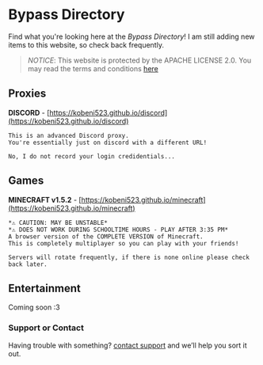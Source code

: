 # Bypass Directory

Find what you're looking here at the _Bypass Directory_!
I am still adding new items to this website, so check back frequently.


>*NOTICE*: This website is protected by the APACHE LICENSE 2.0. 
>You may read the terms and conditions [here](https://kobeni523.github.io/LICENSE.md)

## Proxies
**DISCORD** - [https://kobeni523.github.io/discord](https://kobeni523.github.io/discord)
```
This is an advanced Discord proxy.
You're essentially just on discord with a different URL!

No, I do not record your login credidentials...
```

## Games
**MINECRAFT v1.5.2** - [https://kobeni523.github.io/minecraft](https://kobeni523.github.io/minecraft)
```
*⚠ CAUTION: MAY BE UNSTABLE*
*⚠ DOES NOT WORK DURING SCHOOLTIME HOURS - PLAY AFTER 3:35 PM*
A browser version of the COMPLETE VERSION of Minecraft. 
This is completely multiplayer so you can play with your friends!

Servers will rotate frequently, if there is none online please check back later.
```

## Entertainment
Coming soon :3


### Support or Contact

Having trouble with something? [contact support](https://example.com) and we’ll help you sort it out.
